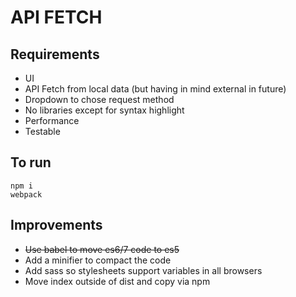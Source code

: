 # API FETCH

## Requirements

* UI
* API Fetch from local data (but having in mind external in future)
* Dropdown to chose request method
* No libraries except for syntax highlight
* Performance
* Testable

## To run

```
npm i
webpack
```


## Improvements

* ~~Use babel to move es6/7 code to es5~~
* Add a minifier to compact the code
* Add sass so stylesheets support variables in all browsers
* Move index outside of dist and copy via npm
